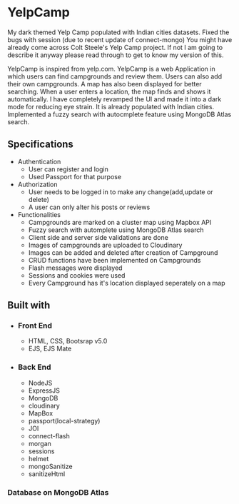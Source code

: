 # YelpCamp
My dark themed Yelp Camp populated with Indian cities datasets. Fixed the bugs with session (due to recent update of connect-mongo)
You might have already come across Colt Steele's Yelp Camp project. If not I am going to describe it anyway please read through to get to know my version of this.

YelpCamp is inspired from yelp.com. YelpCamp is a web Application in which users can find campgrounds and review them. Users can also add their own campgrounds. A map has also 
been displayed for better searching. When a user enters a location, the map finds and shows it automatically. I have completely revamped the UI and made it into a dark mode for reducing eye strain. It is already populated with Indian cities. Implemented a fuzzy search with autocmplete feature using MongoDB Atlas search.

## Specifications
   - Authentication
     - User can register and login
     - Used Passport for that purpose
   - Authorization
     - User needs to be logged in to make any change(add,update or delete)
     - A user can only alter his posts or reviews
   - Functionalities
     - Campgrounds are marked on a cluster map using Mapbox API
     - Fuzzy search with automplete using MongoDB Atlas search
     - Client side and server side validations are done
     - Images of campgrounds are uploaded to Cloudinary
     - Images can be added and deleted after creation of Campground
     - CRUD functions have been implemented on Campgrounds
     - Flash messages were displayed
     - Sessions and cookies were used
     - Every Campground has it's location displayed seperately on a map
## Built with
   - ### Front End
     - HTML, CSS, Bootsrap v5.0
     - EJS, EJS Mate
  - ### Back End
     - NodeJS
     - ExpressJS
     - MongoDB
     - cloudinary
     - MapBox
     - passport(local-strategy)
     - JOI
     - connect-flash
     - morgan
     - sessions
     - helmet
     - mongoSanitize
     - sanitizeHtml
###  Database on MongoDB Atlas
    
